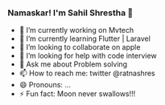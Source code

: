 ### Namaskar! I'm Sahil Shrestha 👋


- 🔭 I’m currently working on Mvtech
- 🌱 I’m currently learning Flutter | Laravel
- 👯 I’m looking to collaborate on apple
- 🤔 I’m looking for help with code interview
- 💬 Ask me about Problem solving
- 📫 How to reach me: twitter @ratnashres
- 😄 Pronouns: ...
- ⚡ Fun fact: Moon never swallows!!!
